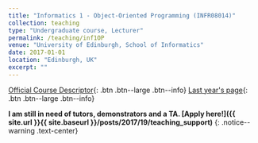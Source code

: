 ```yaml
---
title: "Informatics 1 - Object-Oriented Programming (INFR08014)"
collection: teaching
type: "Undergraduate course, Lecturer"
permalink: /teaching/inf1OP
venue: "University of Edinburgh, School of Informatics"
date: 2017-01-01
location: "Edinburgh, UK"
excerpt: ""
---
```

[Official Course Descriptor](http://www.drps.ed.ac.uk/17-18/dpt/cxinfr08014.htm){: .btn .btn--large .btn--info}
[Last year's page](http://www.inf.ed.ac.uk/teaching/courses/inf1/op/){: .btn .btn--large .btn--info} 

**I am still in need of tutors, demonstrators and a TA. [Apply here!]({{ site.url }}{{ site.baseurl }}/posts/2017/19/teaching_support)**
{: .notice--warning .text-center}
